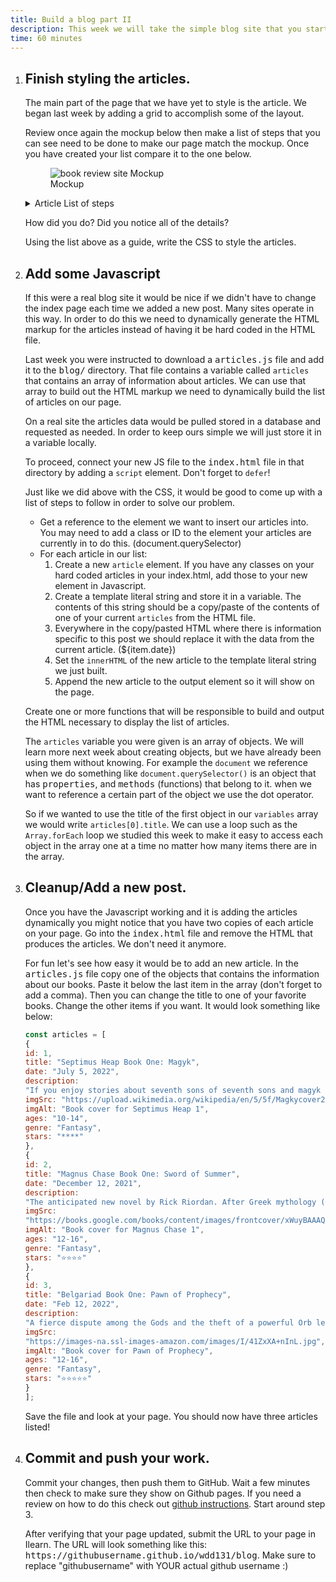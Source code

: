 ```yaml
---
title: Build a blog part II
description: This week we will take the simple blog site that you started developing last week and finish the styling for it so that it matches the mockup. We will also then make the page somewhat dynamic by generating some of the markup for the page with Javascript.
time: 60 minutes
---
```


<ol>
<li>
<!-- START STEP -->
<h2>Finish styling the articles.</h2>
<p>
	The main part of the page that we have yet to style is the
	article. We began last week by adding a grid to accomplish some of
	the layout.
</p>
<p>
	Review once again the mockup below then make a list of steps that
	you can see need to be done to make our page match the mockup.
	Once you have created your list compare it to the one below.
</p>
<figure>
	<img
		src="/assets/images/book-review-mockup.jpeg"
		alt="book review site Mockup"
	/>
	<figcaption>Mockup</figcaption>
</figure>
<details>
	<summary>Article List of steps</summary>
	<ul>
		<li>
			The size of the font for the date of the article should be
			increased
		</li>
		<li>
			The list of details on the left should all be right aligned.
		</li>
		<li>
			The space between the lines of the list of details on the left
			should be slightly reduced.
		</li>
		<li>
			Add a right border to the container holding the list of
			details and add spacing on the left and right of that to match
			the mockup.
		</li>
		<li>
			Adjust the top margin of the title of the post so that it
			lines up vertically with the date on the left.
		</li>
		<li>Center the image of the bookcover.</li>
		<li>Add some space in between the two articles</li>
		<li>
			Since we restricted the width on the navbar last week (review
			that CSS rule if you need to) we should do the same to the
			<code>main</code> element as well so that it matches and we
			end up with nice alignment.
		</li>
	</ul>
</details>
<p>How did you do? Did you notice all of the details?</p>
<p>
	Using the list above as a guide, write the CSS to style the
	articles.
</p>
<!-- END STEP -->
</li>
<li>
<!-- START STEP -->
<h2>Add some Javascript</h2>
<p>
	If this were a real blog site it would be nice if we didn't have
	to change the index page each time we added a new post. Many sites
	operate in this way. In order to do this we need to dynamically
	generate the HTML markup for the articles instead of having it be
	hard coded in the HTML file.
</p>
<p>
	Last week you were instructed to download a
	<kbd>articles.js</kbd> file and add it to the
	<kbd>blog/</kbd> directory. That file contains a variable called
	<code>articles</code> that contains an array of information about
	articles. We can use that array to build out the HTML markup we
	need to dynamically build the list of articles on our page.
</p>
<p class="callout">
	On a real site the articles data would be pulled stored in a
	database and requested as needed. In order to keep ours simple we
	will just store it in a variable locally.
</p>
<p>
	To proceed, connect your new JS file to the
	<kbd>index.html</kbd> file in that directory by adding a
	<code>script</code> element. Don't forget to <code>defer</code>!
</p>
<p>
	Just like we did above with the CSS, it would be good to come up
	with a list of steps to follow in order to solve our problem.
</p>
<ul>
	<li>
		Get a reference to the element we want to insert our articles
		into. You may need to add a class or ID to the element your
		articles are currently in to do this. (document.querySelector)
	</li>
	<li>
		For each article in our list:
		<ol>
			<li>
				Create a new <code>article</code> element. If you have any
				classes on your hard coded articles in your index.html, add
				those to your new element in Javascript.
			</li>
			<li>
				Create a template literal string and store it in a variable.
				The contents of this string should be a copy/paste of the
				contents of one of your current <code>articles</code> from
				the HTML file.
			</li>
			<li>
				Everywhere in the copy/pasted HTML where there is
				information specific to this post we should replace it with
				the data from the current article. (${item.date})
			</li>
			<li>
				Set the <code>innerHTML</code> of the new article to the
				template literal string we just built.
			</li>
			<li>
				Append the new article to the output element so it will show
				on the page.
			</li>
		</ol>
	</li>
</ul>
<p>
	Create one or more functions that will be responsible to build and
	output the HTML necessary to display the list of articles.
</p>
<div class="callout">
	<p>
		The <code>articles</code> variable you were given is an array of
		objects. We will learn more next week about creating objects,
		but we have already been using them without knowing. For example
		the <code>document</code> we reference when we do something like
		<code>document.querySelector()</code> is an object that has
		<kbd>properties</kbd>, and <kbd>methods</kbd> (functions) that
		belong to it. when we want to reference a certain part of the
		object we use the dot operator.
	</p>
	<p>
		So if we wanted to use the title of the first object in our
		<code>variables</code> array we would write
		<code>articles[0].title</code>. We can use a loop such as the
		<code>Array.forEach</code> loop we studied this week to make it
		easy to access each object in the array one at a time no matter
		how many items there are in the array.
	</p>
</div>
<!-- END STEP -->
</li>
<li>
<!-- START STEP -->
<h2>Cleanup/Add a new post.</h2>
<p>
	Once you have the Javascript working and it is adding the articles
	dynamically you might notice that you have two copies of each
	article on your page. Go into the <kbd>index.html</kbd> file and
	remove the HTML that produces the articles. We don't need it
	anymore.
</p>
<p>
	For fun let's see how easy it would be to add an new article. In
	the <kbd>articles.js</kbd> file copy one of the objects that
	contains the information about our books. Paste it below the last
	item in the array (don't forget to add a comma). Then you can
	change the title to one of your favorite books. Change the other
	items if you want. It would look something like below:
</p>

```javascript
const articles = [
{
id: 1,
title: "Septimus Heap Book One: Magyk",
date: "July 5, 2022",
description:
"If you enjoy stories about seventh sons of seventh sons and magyk this is the book for you.",
imgSrc: "https://upload.wikimedia.org/wikipedia/en/5/5f/Magkycover2.jpg",
imgAlt: "Book cover for Septimus Heap 1",
ages: "10-14",
genre: "Fantasy",
stars: "****"
},
{
id: 2,
title: "Magnus Chase Book One: Sword of Summer",
date: "December 12, 2021",
description:
"The anticipated new novel by Rick Riordan. After Greek mythology (Percy Jackson), Greek/Roman (Heroes of Olympus), and Egyptian (Kane Chronicles), Rick decides to try his hand with Norse Mythology, and the end result is good.",
imgSrc:
"https://books.google.com/books/content/images/frontcover/xWuyBAAAQBAJ?fife=w300",
imgAlt: "Book cover for Magnus Chase 1",
ages: "12-16",
genre: "Fantasy",
stars: "⭐⭐⭐⭐"
},
{
id: 3,
title: "Belgariad Book One: Pawn of Prophecy",
date: "Feb 12, 2022",
description:
"A fierce dispute among the Gods and the theft of a powerful Orb leaves the World divided into five kingdoms. Young Garion, with his "Aunt Pol" and an elderly man calling himself Wolf --a father and daughter granted near-immortality by one of the Gods -- set out on a complex mission.",
imgSrc:
"https://images-na.ssl-images-amazon.com/images/I/41ZxXA+nInL.jpg",
imgAlt: "Book cover for Pawn of Prophecy",
ages: "12-16",
genre: "Fantasy",
stars: "⭐⭐⭐⭐⭐"
}
];
```

<p>
	Save the file and look at your page. You should now have three
	articles listed!
</p>
<!-- END STEP -->
</li>
<li>
<!-- START STEP -->
<h2>Commit and push your work.</h2>
<p>
	Commit your changes, then push them to GitHub. Wait a few minutes
	then check to make sure they show on Github pages. If you need a
	review on how to do this check out
	<a
		href="https://byui-cit.github.io/learning-modules/modules/general/hosting-git-gihub/ponder2/"
		>github instructions</a
	>. Start around step 3.
</p>
<p>
	After verifying that your page updated, submit the URL to your
	page in Ilearn. The URL will look something like this:
	<kbd>https://githubusername.github.io/wdd131/blog</kbd>. Make sure to
	replace "githubusername" with YOUR actual github username :)
</p>
<!-- END STEP -->
</li>
</ol>
